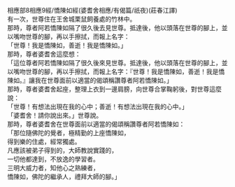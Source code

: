 相應部8相應9經/憍陳如經(婆耆舍相應/有偈篇/祇夜)(莊春江譯)  
有一次，世尊住在王舍城栗鼠飼養處的竹林中。  
那時，尊者阿若憍陳如隔了很久後去見世尊。抵達後，他以頭落在世尊的腳上，並以嘴吻世尊的腳，再以手擦拭，而報上名字：  
「世尊！我是憍陳如，善逝！我是憍陳如。」  
那時，尊者婆耆舍這麼想：  
「這位尊者阿若憍陳如隔了很久後來見世尊。抵達後，他以頭落在世尊的腳上，並以嘴吻世尊的腳，再以手擦拭，而報上名字：『世尊！我是憍陳如，善逝！我是憍陳如。』讓我在世尊面前以適當的偈頌稱讚尊者阿若憍陳如。」  
那時，尊者婆耆舍起座，整理上衣到一邊肩膀，向世尊合掌鞠躬後，對世尊這麼說：  
「世尊！有想法出現在我的心中；善逝！有想法出現在我的心中。」  
「婆耆舍！請你說出來。」世尊說。  
那時，尊者婆耆舍在世尊面前以適當的偈頌稱讚尊者阿若憍陳如：  
「那位隨佛陀的覺者，極精勤的上座憍陳如，  
得到樂的住處，經常獨處。  
凡應該被弟子得到的，大師教說實踐的，  
一切他都達到，不放逸的學習者。  
三明大威力者，知他心之熟練者，  
憍陳如，佛陀的繼承人，禮拜大師的腳。」  
  
  
